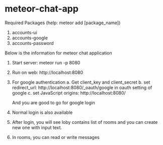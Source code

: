 # meteor-chat-app

Required Packages (help: meteor add [package_name])
1. accounts-ui
2. accounts-google
3. accounts-password

Below is the information for meteor chat application

1. Start server: meteor run -p 8080
2. Run on web: http://localhost:8080
3. For google authentication
	a. Get client_key and client_secret
	b. set redirect_url: http://localhost:8080/_oauth/google in oauth setting of google
	c. set JavaScript origins: http://localhost:8080/

	And you are good to go for google login

4. Normal login is also available
5. After login, you will see loby contains list of rooms and you can create new one with input text. 
6. In rooms, you can read or write messages 


